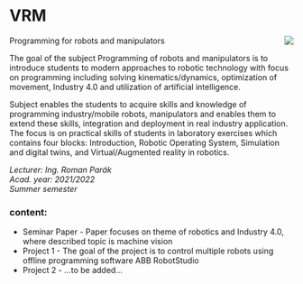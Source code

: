 # VRM

<img src="https://user-images.githubusercontent.com/100509090/155875814-bec0d898-ea33-4574-960f-1ef875c929bd.png" align="right">

Programming for robots and manipulators

The goal of the subject Programming of robots and manipulators is to introduce students to modern approaches to robotic technology with focus on programming including solving kinematics/dynamics, optimization of movement, Industry 4.0 and utilization of artificial intelligence.

Subject enables the students to acquire skills and knowledge of programming industry/mobile robots, manipulators and enables them to extend these skills, integration and deployment in real industry application. The focus is on practical skills of students in laboratory exercises which contains four blocks: Introduction, Robotic Operating System, Simulation and digital twins, and Virtual/Augmented reality in robotics.

*Lecturer: Ing. Roman Parák  
Acad. year: 2021/2022  
Summer semester*


### content:
- Seminar Paper - Paper focuses on theme of robotics and Industry 4.0, where described topic is machine vision
- Project 1 - The goal of the project is to control multiple robots using offline programming software ABB RobotStudio
- Project 2 - ...to be added...
